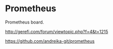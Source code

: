 # Prometheus

Prometheus board.

http://gerefi.com/forum/viewtopic.php?f=4&t=1215

https://github.com/andreika-git/prometheus
